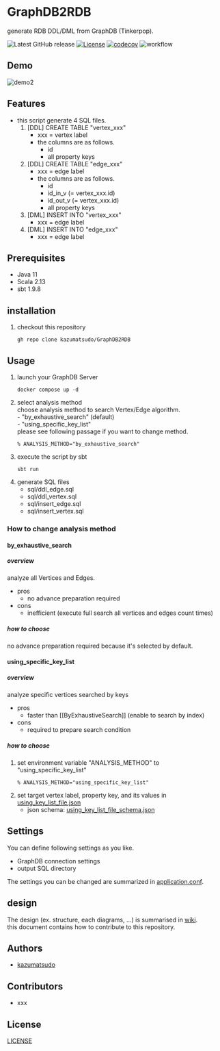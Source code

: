 # GraphDB2RDB

generate RDB DDL/DML from GraphDB (Tinkerpop).

![Latest GitHub release](https://img.shields.io/github/release/kazumatsudo/GraphDB2RDB.svg)
[![License](https://img.shields.io/badge/License-Apache_2.0-blue.svg)](https://opensource.org/licenses/Apache-2.0)
[![codecov](https://codecov.io/github/kazumatsudo/GraphDB2RDB/graph/badge.svg?token=9JFEL8HKQR)](https://codecov.io/github/kazumatsudo/GraphDB2RDB)
![workflow](https://github.com/kazumatsudo/GraphDB2RDB/actions/workflows/scala.yml/badge.svg)

## Demo

![demo2](https://github.com/kazumatsudo/GraphDB2RDB/assets/25892776/0f5e7f43-9f02-4a85-b376-e1a1acf163d9)

## Features

- this script generate 4 SQL files.
    1. [DDL] CREATE TABLE "vertex_xxx"
        - xxx = vertex label
        - the columns are as follows.
            - id
            - all property keys
    2. [DDL] CREATE TABLE "edge_xxx"
        - xxx = edge label
        - the columns are as follows.
           - id  
           - id_in_v (= vertex_xxx.id)
           - id_out_v (= vertex_xxx.id)
           - all property keys
    3. [DML] INSERT INTO "vertex_xxx"
        - xxx = edge label
    4. [DML] INSERT INTO "edge_xxx"
        - xxx = edge label

## Prerequisites

- Java 11
- Scala 2.13
- sbt 1.9.8

## installation

1. checkout this repository
    ```shell
    gh repo clone kazumatsudo/GraphDB2RDB
    ```

## Usage

1. launch your GraphDB Server
    ```shell
    docker compose up -d
    ```
2. select analysis method  
    choose analysis method to search Vertex/Edge algorithm.  
        - "by_exhaustive_search" (default)   
        - "using_specific_key_list"  
    please see following passage if you want to change method. 
    ```shell
    % ANALYSIS_METHOD="by_exhaustive_search"
    ``` 
3. execute the script by sbt
    ```shell
    sbt run
    ```
4. generate SQL files
    - sql/ddl_edge.sql
    - sql/ddl_vertex.sql
    - sql/insert_edge.sql
    - sql/insert_vertex.sql

### How to change analysis method

#### by_exhaustive_search

##### overview

analyze all Vertices and Edges.

- pros
    - no advance preparation required 
- cons
    - inefficient (execute full search all vertices and edges count times)

##### how to choose

no advance preparation required because it's selected by default.

#### using_specific_key_list

##### overview

analyze specific vertices searched by keys

- pros
    - faster than [[ByExhaustiveSearch]] (enable to search by index)
- cons
    - required to prepare search condition

##### how to choose

1. set environment variable "ANALYSIS_METHOD" to "using_specific_key_list"
    ```shell
    % ANALYSIS_METHOD="using_specific_key_list"
    ``` 
2. set target vertex label, property key, and its values in [using_key_list_file.json](https://github.com/kazumatsudo/GraphDB2RDB/blob/e163bdcfb7a50d5275eecfb722ac172214dd8a98/src/main/resources/using_key_list_file.json)
    - json schema: [using_key_list_file_schema.json](https://github.com/kazumatsudo/GraphDB2RDB/blob/e163bdcfb7a50d5275eecfb722ac172214dd8a98/src/main/resources/using_key_list_file_schema.json)
    
## Settings

You can define following settings as you like.

- GraphDB connection settings
- output SQL directory

The settings you can be changed are summarized in [application.conf](./src/main/resources/application.conf).

## design

The design (ex. structure, each diagrams, ...) is summarised in [wiki](https://github.com/kazumatsudo/GraphDB2RDB/wiki).  
this document contains how to contribute to this repository.

## Authors

- [kazumatsudo](https://github.com/kazumatsudo)

## Contributors

- xxx

## License

[LICENSE](LICENSE)
